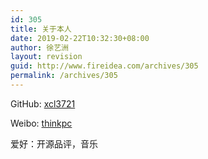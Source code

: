 ```yaml
---
id: 305
title: 关于本人
date: 2019-02-22T10:32:30+08:00
author: 徐艺洲
layout: revision
guid: http://www.fireidea.com/archives/305
permalink: /archives/305
---
```

GitHub: [xcl3721](https://github.com/xcl3721)

Weibo: [thinkpc](https://weibo.com/thinkpc)

爱好：开源品评，音乐